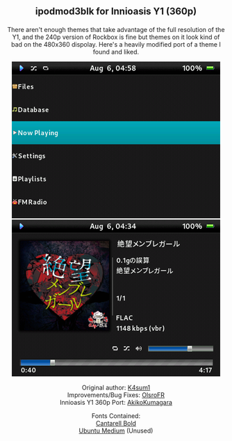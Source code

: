 ## <p align=center>ipodmod3blk for Innioasis Y1 (360p)</p>

<p align=center>There aren't enough themes that take advantage of the full resolution of the Y1, and the 240p version of Rockbox is fine but themes on it look kind of bad on the 480x360 dispolay.
Here's a heavily modified port of a theme I found and liked.</p>

<p align=center><img src="./images/sbs.png" alt="The Main Menu"/> <img src="./images/wps.png" alt="The Player Screen"/></center></p>

<p align=center>Original author: <a href=https://github.com/K4sum1>K4sum1</a></br>
Improvements/Bug Fixes: <a href=https://www.reddit.com/user/OlsroFR/>OlsroFR</a></br>
Innioasis Y1 360p Port: <a href=https://github.com/AkikoKumagara>AkikoKumagara</a>

<p align=center>Fonts Contained:</br>
<a href=https://github.com/davelab6/cantarell>Cantarell Bold</a></br>
<a href=https://ubuntu.com/legal/font-licence>Ubuntu Medium</a> (Unused)</p>
